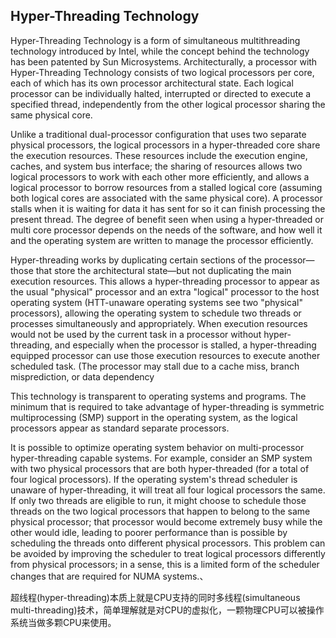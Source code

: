 ## Hyper-Threading Technology

Hyper-Threading Technology is a form of simultaneous multithreading technology introduced by Intel, while the concept behind the technology has been patented by Sun Microsystems. Architecturally, a processor with Hyper-Threading Technology consists of two logical processors per core, each of which has its own processor architectural state. Each logical processor can be individually halted, interrupted or directed to execute a specified thread, independently from the other logical processor sharing the same physical core.

Unlike a traditional dual-processor configuration that uses two separate physical processors, the logical processors in a hyper-threaded core share the execution resources. These resources include the execution engine, caches, and system bus interface; the sharing of resources allows two logical processors to work with each other more efficiently, and allows a logical processor to borrow resources from a stalled logical core (assuming both logical cores are associated with the same physical core). A processor stalls when it is waiting for data it has sent for so it can finish processing the present thread. The degree of benefit seen when using a hyper-threaded or multi core processor depends on the needs of the software, and how well it and the operating system are written to manage the processor efficiently.

Hyper-threading works by duplicating certain sections of the processor—those that store the architectural state—but not duplicating the main execution resources. This allows a hyper-threading processor to appear as the usual "physical" processor and an extra "logical" processor to the host operating system (HTT-unaware operating systems see two "physical" processors), allowing the operating system to schedule two threads or processes simultaneously and appropriately. When execution resources would not be used by the current task in a processor without hyper-threading, and especially when the processor is stalled, a hyper-threading equipped processor can use those execution resources to execute another scheduled task. (The processor may stall due to a cache miss, branch misprediction, or data dependency

This technology is transparent to operating systems and programs. The minimum that is required to take advantage of hyper-threading is symmetric multiprocessing (SMP) support in the operating system, as the logical processors appear as standard separate processors.

It is possible to optimize operating system behavior on multi-processor hyper-threading capable systems. For example, consider an SMP system with two physical processors that are both hyper-threaded (for a total of four logical processors). If the operating system's thread scheduler is unaware of hyper-threading, it will treat all four logical processors the same. If only two threads are eligible to run, it might choose to schedule those threads on the two logical processors that happen to belong to the same physical processor; that processor would become extremely busy while the other would idle, leading to poorer performance than is possible by scheduling the threads onto different physical processors. This problem can be avoided by improving the scheduler to treat logical processors differently from physical processors; in a sense, this is a limited form of the scheduler changes that are required for NUMA systems.、

 超线程(hyper-threading)本质上就是CPU支持的同时多线程(simultaneous multi-threading)技术，简单理解就是对CPU的虚拟化，一颗物理CPU可以被操作系统当做多颗CPU来使用。
